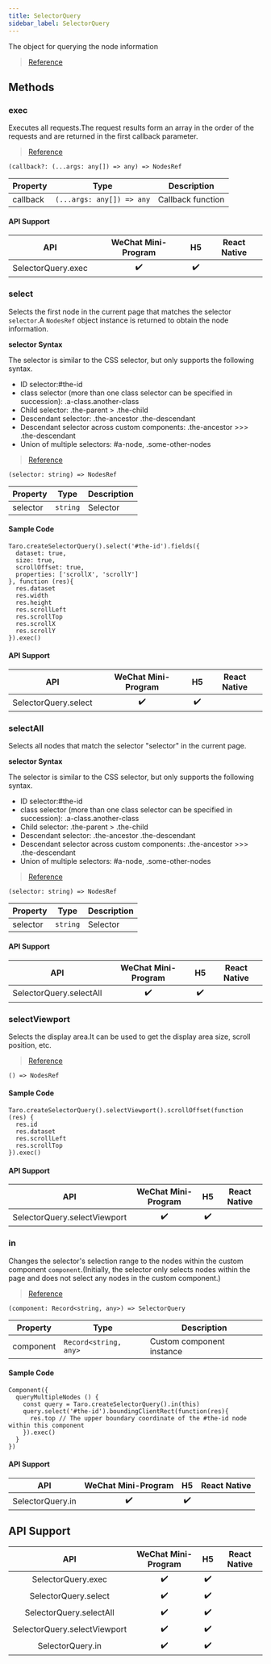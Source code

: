 ```yaml
---
title: SelectorQuery
sidebar_label: SelectorQuery
---
```


The object for querying the node information

> [Reference](https://developers.weixin.qq.com/miniprogram/dev/api/wxml/SelectorQuery.html)

## Methods

### exec

Executes all requests.The request results form an array in the order of the requests and are returned in the first callback parameter.

> [Reference](https://developers.weixin.qq.com/miniprogram/dev/api/wxml/SelectorQuery.exec.html)

```tsx
(callback?: (...args: any[]) => any) => NodesRef
```

<table>
  <thead>
    <tr>
      <th>Property</th>
      <th>Type</th>
      <th>Description</th>
    </tr>
  </thead>
  <tbody>
    <tr>
      <td>callback</td>
      <td><code>(...args: any[]) =&gt; any</code></td>
      <td>Callback function</td>
    </tr>
  </tbody>
</table>

#### API Support

|        API         | WeChat Mini-Program | H5 | React Native |
|:------------------:|:-------------------:|:--:|:------------:|
| SelectorQuery.exec |         ✔️          | ✔️ |              |

### select

Selects the first node in the current page that matches the selector `selector`.A `NodesRef` object instance is returned to obtain the node information.

**selector Syntax**


The selector is similar to the CSS selector, but only supports the following syntax.

- ID selector:#the-id
- class selector (more than one class selector can be specified in succession): .a-class.another-class
- Child selector: .the-parent > .the-child
- Descendant selector: .the-ancestor .the-descendant
- Descendant selector across custom components: .the-ancestor >>> .the-descendant
- Union of multiple selectors: #a-node, .some-other-nodes

> [Reference](https://developers.weixin.qq.com/miniprogram/dev/api/wxml/SelectorQuery.select.html)

```tsx
(selector: string) => NodesRef
```

<table>
  <thead>
    <tr>
      <th>Property</th>
      <th>Type</th>
      <th>Description</th>
    </tr>
  </thead>
  <tbody>
    <tr>
      <td>selector</td>
      <td><code>string</code></td>
      <td>Selector</td>
    </tr>
  </tbody>
</table>

#### Sample Code

```tsx
Taro.createSelectorQuery().select('#the-id').fields({
  dataset: true,
  size: true,
  scrollOffset: true,
  properties: ['scrollX', 'scrollY']
}, function (res){
  res.dataset
  res.width
  res.height
  res.scrollLeft
  res.scrollTop
  res.scrollX
  res.scrollY
}).exec()
```

#### API Support

|         API          | WeChat Mini-Program | H5 | React Native |
|:--------------------:|:-------------------:|:--:|:------------:|
| SelectorQuery.select |         ✔️          | ✔️ |              |

### selectAll

Selects all nodes that match the selector "selector" in the current page.

**selector Syntax**

The selector is similar to the CSS selector, but only supports the following syntax.

- ID selector:#the-id
- class selector (more than one class selector can be specified in succession): .a-class.another-class
- Child selector: .the-parent > .the-child
- Descendant selector: .the-ancestor .the-descendant
- Descendant selector across custom components: .the-ancestor >>> .the-descendant
- Union of multiple selectors: #a-node, .some-other-nodes

> [Reference](https://developers.weixin.qq.com/miniprogram/dev/api/wxml/SelectorQuery.selectAll.html)

```tsx
(selector: string) => NodesRef
```

<table>
  <thead>
    <tr>
      <th>Property</th>
      <th>Type</th>
      <th>Description</th>
    </tr>
  </thead>
  <tbody>
    <tr>
      <td>selector</td>
      <td><code>string</code></td>
      <td>Selector</td>
    </tr>
  </tbody>
</table>

#### API Support

|           API           | WeChat Mini-Program | H5 | React Native |
|:-----------------------:|:-------------------:|:--:|:------------:|
| SelectorQuery.selectAll |         ✔️          | ✔️ |              |

### selectViewport

Selects the display area.It can be used to get the display area size, scroll position, etc.

> [Reference](https://developers.weixin.qq.com/miniprogram/dev/api/wxml/SelectorQuery.selectViewport.html)

```tsx
() => NodesRef
```

#### Sample Code

```tsx
Taro.createSelectorQuery().selectViewport().scrollOffset(function (res) {
  res.id
  res.dataset
  res.scrollLeft
  res.scrollTop
}).exec()
```

#### API Support

|             API              | WeChat Mini-Program | H5 | React Native |
|:----------------------------:|:-------------------:|:--:|:------------:|
| SelectorQuery.selectViewport |         ✔️          | ✔️ |              |

### in

Changes the selector's selection range to the nodes within the custom component `component`.(Initially, the selector only selects nodes within the page and does not select any nodes in the custom component.)

> [Reference](https://developers.weixin.qq.com/miniprogram/dev/api/wxml/SelectorQuery.in.html)

```tsx
(component: Record<string, any>) => SelectorQuery
```

<table>
  <thead>
    <tr>
      <th>Property</th>
      <th>Type</th>
      <th>Description</th>
    </tr>
  </thead>
  <tbody>
    <tr>
      <td>component</td>
      <td><code>Record&lt;string, any&gt;</code></td>
      <td>Custom component instance</td>
    </tr>
  </tbody>
</table>

#### Sample Code

```tsx
Component({
  queryMultipleNodes () {
    const query = Taro.createSelectorQuery().in(this)
    query.select('#the-id').boundingClientRect(function(res){
      res.top // The upper boundary coordinate of the #the-id node within this component
    }).exec()
  }
})
```

#### API Support

|       API        | WeChat Mini-Program | H5 | React Native |
|:----------------:|:-------------------:|:--:|:------------:|
| SelectorQuery.in |         ✔️          | ✔️ |              |

## API Support

|             API              | WeChat Mini-Program | H5 | React Native |
|:----------------------------:|:-------------------:|:--:|:------------:|
|      SelectorQuery.exec      |         ✔️          | ✔️ |              |
|     SelectorQuery.select     |         ✔️          | ✔️ |              |
|   SelectorQuery.selectAll    |         ✔️          | ✔️ |              |
| SelectorQuery.selectViewport |         ✔️          | ✔️ |              |
|       SelectorQuery.in       |         ✔️          | ✔️ |              |

